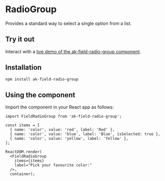 # RadioGroup

Provides a standard way to select a single option from a list.


## Try it out

Interact with a [live demo of the ak-field-radio-group component](https://aui-cdn.atlassian.com/atlaskit/stories/ak-field-radio-group/@VERSION@/).

## Installation

```sh
npm install ak-field-radio-group
```

## Using the component

Import the component in your React app as follows:

```
import FieldRadioGroup from 'ak-field-radio-group';

const items = [
  { name: 'color', value: 'red', label: 'Red' },
  { name: 'color', value: 'blue', label: 'Blue', isSelected: true },
  { name: 'color', value: 'yellow', label: 'Yellow' },
];

ReactDOM.render(
  <FieldRadioGroup
    items={items}
    label="Pick your favourite color:"
  />,
  container);
```

